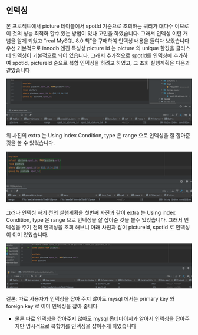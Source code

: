 ## 인덱싱

본 프로젝트에서 picture 테이블에서 spotId 기준으로 조회하는 쿼리가 대다수 이므로 이 것의 성능 최적화 할수 있는 방법이 있나 고민을 하였습니다. 그래서 인덱싱 이란 개념을 알게 되었고 “real MySQL 8.0 책”을 구매하여 인덱싱 내용을 들여다 보았습니다
우선 기본적으로 innodb 엔진 특성상 picture id 는 picture 의 unique 한값을 클러스터 인덱싱이 기본적으로 되어 있습니다. 그래서 추가적으로 spotId를 인덱싱에 추가하여 spotId, pictureId 순으로 복합 인덱싱을 하려고 하였고, 그 조회 실행계획은 다음과 같았습니다

![](./img/spotId_pictureId_indexEx1.png)

위 사진의 extra 는 Using index Condition, type 은 range 으로 인덱싱을 잘 잡아준 것을 볼 수 있었습니다.

![](./img/spotId_pictureId_indexEx2.png)

그러나 인덱싱 하기 전의 실행계획을 첫번째 사진과 같이 extra 는 Using index Condition, type 은 range 으로 인덱싱을 잘 잡아준 것을 볼수 있었습니다. 그래서 인덱싱을 주기 전의 인덱싱을 조회 해보니 아래 사진과 같이 pictureId, spotId 로 인덱싱이 이미 있었습니다.

![](./img/spotId_pictureId_indexEx3.png)

결론: 따로 사용자가 인덱싱을 잡아 주지 않아도 mysql 에서는 primary key 와 foreign key 로 이미 인덱싱을 잡아 줍니다

- 물론 따로 인덱싱을 잡아주지 않아도 mysql 옵티마이저가 알아서 인덱싱을 잡아주지만 명시적으로 복합키를 인덱싱을 잡아주게 하였습니다